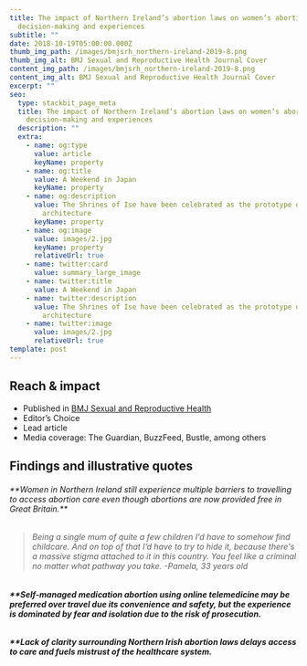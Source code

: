 ```yaml
---
title: The impact of Northern Ireland’s abortion laws on women’s abortion
  decision-making and experiences
subtitle: ""
date: 2018-10-19T05:00:00.000Z
thumb_img_path: /images/bmjsrh_northern-ireland-2019-8.png
thumb_img_alt: BMJ Sexual and Reproductive Health Journal Cover
content_img_path: /images/bmjsrh_northern-ireland-2019-8.png
content_img_alt: BMJ Sexual and Reproductive Health Journal Cover
excerpt: ""
seo:
  type: stackbit_page_meta
  title: The impact of Northern Ireland’s abortion laws on women’s abortion
    decision-making and experiences
  description: ""
  extra:
    - name: og:type
      value: article
      keyName: property
    - name: og:title
      value: A Weekend in Japan
      keyName: property
    - name: og:description
      value: The Shrines of Ise have been celebrated as the prototype of Japanese
        architecture
      keyName: property
    - name: og:image
      value: images/2.jpg
      keyName: property
      relativeUrl: true
    - name: twitter:card
      value: summary_large_image
    - name: twitter:title
      value: A Weekend in Japan
    - name: twitter:description
      value: The Shrines of Ise have been celebrated as the prototype of Japanese
        architecture
    - name: twitter:image
      value: images/2.jpg
      relativeUrl: true
template: post
---
```

## **Reach & impact**

* Published in [BMJ Sexual and Reproductive Health](http://dx.doi.org/10.1136/bmjsrh-2018-200198)
* Editor’s Choice
* Lead article 
* Media coverage: The Guardian, BuzzFeed, Bustle, among others 

## **Findings and illustrative quotes**

###### \*\*Women in Northern Ireland still experience multiple barriers to travelling to access abortion care even though abortions are now provided free in Great Britain.\*\*

> ###### *Being a single mum of quite a few children I’d have to somehow find childcare. And on top of that I’d have to try to hide it, because there's a massive stigma attached to it in this country. You feel like a criminal no matter what pathway you take.   -Pamela, 33 years old*

###### **\*\*Self-managed medication abortion using online telemedicine may be preferred over travel due its convenience and safety, but the experience is dominated by fear and isolation due to the risk of prosecution.**

###### **\*\*Lack of clarity surrounding Northern Irish abortion laws delays access to care and fuels mistrust of the healthcare system.**